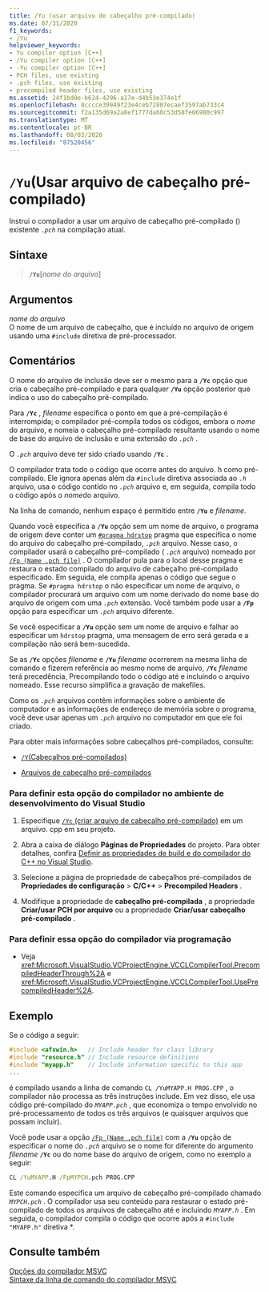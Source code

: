 ```yaml
---
title: /Yu (usar arquivo de cabeçalho pré-compilado)
ms.date: 07/31/2020
f1_keywords:
- /Yu
helpviewer_keywords:
- Yu compiler option [C++]
- /Yu compiler option [C++]
- -Yu compiler option [C++]
- PCH files, use existing
- .pch files, use existing
- precompiled header files, use existing
ms.assetid: 24f1bd0e-b624-4296-a17e-d4b53e374e1f
ms.openlocfilehash: 8cccce39949f23e4ceb72807ecaef3597ab733c4
ms.sourcegitcommit: f2a135d69a2a8ef1777da60c53d58fe06980c997
ms.translationtype: MT
ms.contentlocale: pt-BR
ms.lasthandoff: 08/03/2020
ms.locfileid: "87520456"
---
```

# <a name="yu-use-precompiled-header-file"></a>`/Yu`(Usar arquivo de cabeçalho pré-compilado)

Instrui o compilador a usar um arquivo de cabeçalho pré-compilado () existente *`.pch`* na compilação atual.

## <a name="syntax"></a>Sintaxe

> **`/Yu`**\[*nome do arquivo*]

## <a name="arguments"></a>Argumentos

*nome do arquivo*<br/>
O nome de um arquivo de cabeçalho, que é incluído no arquivo de origem usando uma `#include` diretiva de pré-processador.

## <a name="remarks"></a>Comentários

O nome do arquivo de inclusão deve ser o mesmo para a **`/Yc`** opção que cria o cabeçalho pré-compilado e para qualquer **`/Yu`** opção posterior que indica o uso do cabeçalho pré-compilado.

Para **`/Yc`** , *filename* especifica o ponto em que a pré-compilação é interrompida; o compilador pré-compila todos os códigos, embora o *nome* do arquivo, e nomeia o cabeçalho pré-compilado resultante usando o nome de base do arquivo de inclusão e uma extensão do *`.pch`* .

O *`.pch`* arquivo deve ter sido criado usando **`/Yc`** .

O compilador trata todo o código que ocorre antes do arquivo. h como pré-compilado. Ele ignora apenas além da `#include` diretiva associada ao *`.h`* arquivo, usa o código contido no *`.pch`* arquivo e, em seguida, compila todo o código após o *nome*do arquivo.

Na linha de comando, nenhum espaço é permitido entre **`/Yu`** e *filename*.

Quando você especifica a **`/Yu`** opção sem um nome de arquivo, o programa de origem deve conter um [`#pragma hdrstop`](../../preprocessor/hdrstop.md) pragma que especifica o nome do arquivo do cabeçalho pré-compilado, *`.pch`* arquivo. Nesse caso, o compilador usará o cabeçalho pré-compilado ( *`.pch`* arquivo) nomeado por [`/Fp (Name .pch file)`](fp-name-dot-pch-file.md) . O compilador pula para o local desse pragma e restaura o estado compilado do arquivo de cabeçalho pré-compilado especificado. Em seguida, ele compila apenas o código que segue o pragma. Se `#pragma hdrstop` o não especificar um nome de arquivo, o compilador procurará um arquivo com um nome derivado do nome base do arquivo de origem com uma *`.pch`* extensão. Você também pode usar a **`/Fp`** opção para especificar um *`.pch`* arquivo diferente.

Se você especificar a **`/Yu`** opção sem um nome de arquivo e falhar ao especificar um `hdrstop` pragma, uma mensagem de erro será gerada e a compilação não será bem-sucedida.

Se as **`/Yc`** opções _filename_ e **`/Yu`** _filename_ ocorrerem na mesma linha de comando e fizerem referência ao mesmo nome de arquivo, **`/Yc`** _filename_ terá precedência, Precompilando todo o código até e incluindo o arquivo nomeado. Esse recurso simplifica a gravação de makefiles.

Como os *`.pch`* arquivos contêm informações sobre o ambiente de computador e as informações de endereço de memória sobre o programa, você deve usar apenas um *`.pch`* arquivo no computador em que ele foi criado.

Para obter mais informações sobre cabeçalhos pré-compilados, consulte:

- [`/Y`(Cabeçalhos pré-compilados)](y-precompiled-headers.md)

- [Arquivos de cabeçalho pré-compilados](../creating-precompiled-header-files.md)

### <a name="to-set-this-compiler-option-in-the-visual-studio-development-environment"></a>Para definir esta opção do compilador no ambiente de desenvolvimento do Visual Studio

1. Especifique [ `/Yc` (criar arquivo de cabeçalho pré-compilado)](yc-create-precompiled-header-file.md) em um arquivo. cpp em seu projeto.

1. Abra a caixa de diálogo **Páginas de Propriedades** do projeto. Para obter detalhes, confira [Definir as propriedades de build e do compilador do C++ no Visual Studio](../working-with-project-properties.md).

1. Selecione a página de propriedade de cabeçalhos pré-compilados de **Propriedades de configuração**  >  **C/C++**  >  **Precompiled Headers** .

1. Modifique a propriedade de **cabeçalho pré-compilada** , a propriedade **Criar/usar PCH por arquivo** ou a propriedade **Criar/usar cabeçalho pré-compilado** .

### <a name="to-set-this-compiler-option-programmatically"></a>Para definir essa opção do compilador via programação

- Veja <xref:Microsoft.VisualStudio.VCProjectEngine.VCCLCompilerTool.PrecompiledHeaderThrough%2A> e <xref:Microsoft.VisualStudio.VCProjectEngine.VCCLCompilerTool.UsePrecompiledHeader%2A>.

## <a name="example"></a>Exemplo

Se o código a seguir:

```cpp
#include <afxwin.h>   // Include header for class library
#include "resource.h" // Include resource definitions
#include "myapp.h"    // Include information specific to this app
...
```

é compilado usando a linha de comando `CL /YuMYAPP.H PROG.CPP` , o compilador não processa as três instruções include. Em vez disso, ele usa código pré-compilado do *`MYAPP.pch`* , que economiza o tempo envolvido no pré-processamento de todos os três arquivos (e quaisquer arquivos que possam incluir).

Você pode usar a opção [`/Fp (Name .pch file)`](fp-name-dot-pch-file.md) com a **`/Yu`** opção de especificar o nome do *`.pch`* arquivo se o nome for diferente do argumento *filename* **`/Yc`** ou do nome base do arquivo de origem, como no exemplo a seguir:

```cmd
CL /YuMYAPP.H /FpMYPCH.pch PROG.CPP
```

Este comando especifica um arquivo de cabeçalho pré-compilado chamado *`MYPCH.pch`* . O compilador usa seu conteúdo para restaurar o estado pré-compilado de todos os arquivos de cabeçalho até e incluindo *`MYAPP.h`* . Em seguida, o compilador compila o código que ocorre após a `#include "MYAPP.h"` diretiva *.

## <a name="see-also"></a>Consulte também

[Opções do compilador MSVC](compiler-options.md)<br/>
[Sintaxe da linha de comando do compilador MSVC](compiler-command-line-syntax.md)
